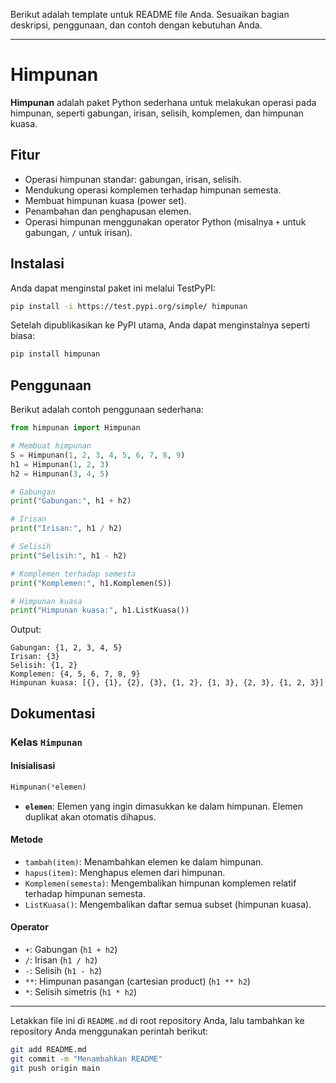 Berikut adalah template untuk README file Anda. Sesuaikan bagian deskripsi, penggunaan, dan contoh dengan kebutuhan Anda.

---

# Himpunan

**Himpunan** adalah paket Python sederhana untuk melakukan operasi pada himpunan, seperti gabungan, irisan, selisih, komplemen, dan himpunan kuasa.

## Fitur

- Operasi himpunan standar: gabungan, irisan, selisih.
- Mendukung operasi komplemen terhadap himpunan semesta.
- Membuat himpunan kuasa (power set).
- Penambahan dan penghapusan elemen.
- Operasi himpunan menggunakan operator Python (misalnya `+` untuk gabungan, `/` untuk irisan).

## Instalasi

Anda dapat menginstal paket ini melalui TestPyPI:

```bash
pip install -i https://test.pypi.org/simple/ himpunan
```

Setelah dipublikasikan ke PyPI utama, Anda dapat menginstalnya seperti biasa:
```bash
pip install himpunan
```

## Penggunaan

Berikut adalah contoh penggunaan sederhana:

```python
from himpunan import Himpunan

# Membuat himpunan
S = Himpunan(1, 2, 3, 4, 5, 6, 7, 8, 9)
h1 = Himpunan(1, 2, 3)
h2 = Himpunan(3, 4, 5)

# Gabungan
print("Gabungan:", h1 + h2)

# Irisan
print("Irisan:", h1 / h2)

# Selisih
print("Selisih:", h1 - h2)

# Komplemen terhadap semesta
print("Komplemen:", h1.Komplemen(S))

# Himpunan kuasa
print("Himpunan kuasa:", h1.ListKuasa())
```

Output:
```
Gabungan: {1, 2, 3, 4, 5}
Irisan: {3}
Selisih: {1, 2}
Komplemen: {4, 5, 6, 7, 8, 9}
Himpunan kuasa: [{}, {1}, {2}, {3}, {1, 2}, {1, 3}, {2, 3}, {1, 2, 3}]
```

## Dokumentasi

### Kelas `Himpunan`

#### **Inisialisasi**
```python
Himpunan(*elemen)
```
- **`elemen`**: Elemen yang ingin dimasukkan ke dalam himpunan. Elemen duplikat akan otomatis dihapus.

#### **Metode**
- `tambah(item)`: Menambahkan elemen ke dalam himpunan.
- `hapus(item)`: Menghapus elemen dari himpunan.
- `Komplemen(semesta)`: Mengembalikan himpunan komplemen relatif terhadap himpunan semesta.
- `ListKuasa()`: Mengembalikan daftar semua subset (himpunan kuasa).

#### **Operator**
- `+`: Gabungan (`h1 + h2`)
- `/`: Irisan (`h1 / h2`)
- `-`: Selisih (`h1 - h2`)
- `**`: Himpunan pasangan (cartesian product) (`h1 ** h2`)
- `*`: Selisih simetris (`h1 * h2`)

---

Letakkan file ini di `README.md` di root repository Anda, lalu tambahkan ke repository Anda menggunakan perintah berikut:

```bash
git add README.md
git commit -m "Menambahkan README"
git push origin main
```
